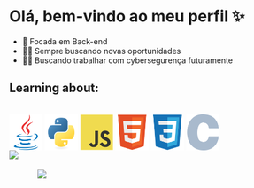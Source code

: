 # Olá, bem-vindo ao meu perfil ✨
- 🔭 Focada em Back-end
- 🏄‍♀️ Sempre buscando novas oportunidades
- 🐱‍👤 Buscando trabalhar com cybersegurença futuramente
## Learning about:
<div style="display: inline_block"><br>
  <img align="center" alt="Java" height="65" width="60" src="https://raw.githubusercontent.com/devicons/devicon/master/icons/java/java-original.svg">
  <img align="center" alt="Python" height="65" width="60" src="https://raw.githubusercontent.com/devicons/devicon/master/icons/python/python-original.svg">
  <img align="center" alt="JS" height="65" width="60" src="https://raw.githubusercontent.com/devicons/devicon/master/icons/javascript/javascript-original.svg">
  <img align="center" alt="HTML" height="65" width="60" src="https://raw.githubusercontent.com/devicons/devicon/master/icons/html5/html5-original.svg">
  <img align="center" alt="CSS" height="65" width="60" src="https://raw.githubusercontent.com/devicons/devicon/master/icons/css3/css3-original.svg">
  <img align="center" alt="C" height="65" width="60" src="https://raw.githubusercontent.com/devicons/devicon/master/icons/c/c-original.svg">
</div>

<div style="display: flex; flex-wrap: wrap;">

  <picture>
    <source
      srcset="https://github-readme-stats.vercel.app/api?username=anitapalhares&show_icons=true&theme=dracula"
      media="(prefers-color-scheme: dark)"
    />
    <source
      srcset="https://github-readme-stats.vercel.app/api?username=anitapalhares&show_icons=true"
      media="(prefers-color-scheme: light), (prefers-color-scheme: no-preference)"
    />
    <img 
      src="https://github-readme-stats.vercel.app/api?username=anitapalhares&show_icons=true" 
      style="width: 50%; height: auto;"
    />
  </picture>

  <picture style="margin: 7%;">
    <source
      srcset="https://github-readme-stats.vercel.app/api/top-langs/?username=anitapalhares&layout=compact&theme=dracula"
      media="(prefers-color-scheme: dark)"
    />
    <source
      srcset="https://github-readme-stats.vercel.app/api/top-langs/?username=anitapalhares&layout=compact"
      media="(prefers-color-scheme: light), (prefers-color-scheme: no-preference)"
    />
    <img 
      src="https://github-readme-stats.vercel.app/api/top-langs/?username=anitapalhares&layout=compact" 
      style="width: 49%; height: auto;"
    />
  </picture>

</div>
